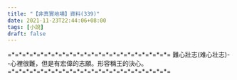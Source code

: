 ```yaml
---
title: "【非真實地場】資料(339)"
date: 2021-11-23T22:44:06+08:00
tags: [小說]
draft: false
---
```


=\*=\*=\*=\*=\*=\*=\*=\*=\*=\*=\*=\*=\*=\*=\*=\*=\*=\*=\*=\*=\*=\*= 
難心壯志(难心壮志)--心裡很難，但是有宏偉的志願。形容稱王的決心。                  
=\*=\*=\*=\*=\*=\*=\*=\*=\*=\*=\*=\*=\*=\*=\*=\*=\*=\*=\*=\*=\*=\*= 